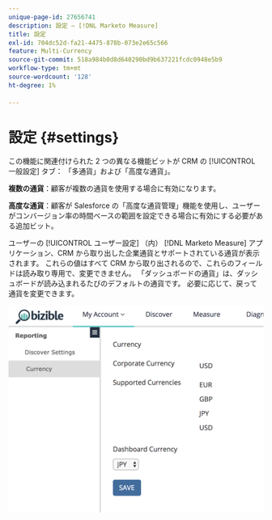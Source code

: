 ```yaml
---
unique-page-id: 27656741
description: 設定 — [!DNL Marketo Measure]
title: 設定
exl-id: 704dc52d-fa21-4475-878b-073e2e65c566
feature: Multi-Currency
source-git-commit: 518a984b0d8d640290bd9b637221fcdc0948e5b9
workflow-type: tm+mt
source-wordcount: '128'
ht-degree: 1%

---
```


# 設定 {#settings}

この機能に関連付けられた 2 つの異なる機能ビットが CRM の [!UICONTROL 一般設定] タブ： 「多通貨」および「高度な通貨」。

**複数の通貨**：顧客が複数の通貨を使用する場合に有効になります。

**高度な通貨**：顧客が Salesforce の「高度な通貨管理」機能を使用し、ユーザーがコンバージョン率の時間ベースの範囲を設定できる場合に有効にする必要がある追加ビット。

ユーザーの [!UICONTROL ユーザー設定] （内） [!DNL Marketo Measure] アプリケーション、CRM から取り出した企業通貨とサポートされている通貨が表示されます。 これらの値はすべて CRM から取り出されるので、これらのフィールドは読み取り専用で、変更できません。 「ダッシュボードの通貨」は、ダッシュボードが読み込まれるたびのデフォルトの通貨です。 必要に応じて、戻って通貨を変更できます。

![](assets/one-1.png)
